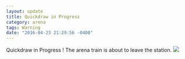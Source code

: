 ```yaml
---
layout: update
title: Quickdraw in Progress
category: arena
tags: Warning
date: "2016-04-23 21:29:56 -0400"
---
```


Quickdraw in Progress ! The arena train is about to leave the station. ![](https://i.imgur.com/9aT43Fj.gifv)
